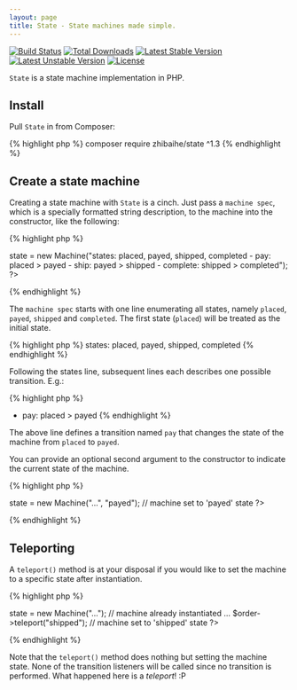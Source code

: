 ```yaml
---
layout: page
title: State - State machines made simple.
---
```


[![Build Status](https://travis-ci.org/zhibaihe/state.svg?branch=master)](https://travis-ci.org/zhibaihe/state)
[![Total Downloads](https://poser.pugx.org/zhibaihe/state/downloads)](https://packagist.org/packages/zhibaihe/state)
[![Latest Stable Version](https://poser.pugx.org/zhibaihe/state/v/stable)](https://packagist.org/packages/zhibaihe/state)
[![Latest Unstable Version](https://poser.pugx.org/zhibaihe/state/v/unstable)](https://packagist.org/packages/zhibaihe/state)
[![License](https://poser.pugx.org/zhibaihe/state/license)](https://packagist.org/packages/zhibaihe/state)

`State` is a state machine implementation in PHP.

## Install

Pull `State` in from Composer:

{% highlight php %}
composer require zhibaihe/state ^1.3
{% endhighlight %}

## Create a state machine

Creating a state machine with `State` is a cinch. Just pass a `machine spec`, which
is a specially formatted string description, to the machine into the constructor,
like the following:

{% highlight php %}
<?php
use OffbeatEngineer\State\Machine;

...

$order->state = new Machine("states: placed, payed, shipped, completed
               - pay:      placed  > payed
               - ship:     payed   > shipped
               - complete: shipped > completed");
?>
{% endhighlight %}

The `machine spec` starts with one line enumerating all states, namely `placed`,
`payed`, `shipped` and `completed`. The first state (`placed`) will be treated
as the initial state.

{% highlight php %}
states: placed, payed, shipped, completed
{% endhighlight %}

Following the states line, subsequent lines each describes one possible
transition. E.g.:

{% highlight php %}
- pay: placed  > payed
{% endhighlight %}

The above line defines a transition named `pay` that changes the state of the machine
from `placed` to `payed`.

You can provide an optional second argument to the constructor to indicate the
current state of the machine.

{% highlight php %}
<?php
$order->state = new Machine("...", "payed"); // machine set to 'payed' state
?>
{% endhighlight %}

## Teleporting

A `teleport()` method is at your disposal if you would like to set the machine
to a specific state after instantiation.

{% highlight php %}
<?php
$order->state = new Machine("..."); // machine already instantiated
...
$order->teleport("shipped"); // machine set to 'shipped' state
?>
{% endhighlight %}

Note that the `teleport()` method does nothing but setting the machine state. None
of the transition listeners will be called since no transition is performed.
What happened here is a _teleport_! :P
